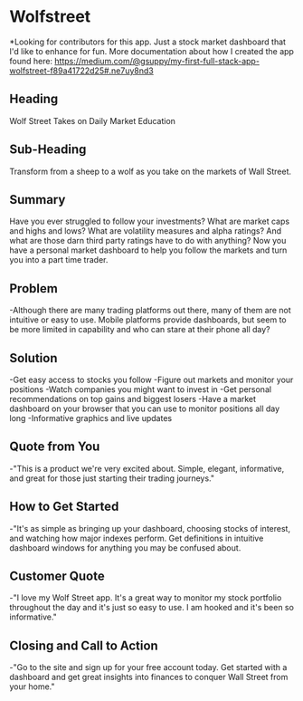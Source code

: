 # Wolfstreet
*Looking for contributors for this app. Just a stock market dashboard that I'd like to enhance for fun. More documentation about how I created the app found here:
https://medium.com/@gsuppy/my-first-full-stack-app-wolfstreet-f89a41722d25#.ne7uy8nd3

## Heading ##
  Wolf Street Takes on Daily Market Education

## Sub-Heading ##
  Transform from a sheep to a wolf as you take on the markets of Wall Street.

## Summary ##
  Have you ever struggled to follow your investments? What are market caps and highs and lows? What are volatility measures and alpha ratings? And what are those darn third party ratings have to do with anything? Now you have a personal market dashboard to help you follow the markets and turn you into a part time trader.

## Problem ##
  -Although there are many trading platforms out there, many of them are not intuitive or easy to use. Mobile platforms provide dashboards, but seem to be more limited in capability and who can stare at their phone all day?

## Solution ##
  -Get easy access to stocks you follow
  -Figure out markets and monitor your positions
  -Watch companies you might want to invest in
  -Get personal recommendations on top gains and biggest losers
  -Have a market dashboard on your browser that you can use to monitor positions all day long
  -Informative graphics and live updates

## Quote from You ##
  -"This is a  product we're very excited about. Simple, elegant, informative, and great for those just starting their trading journeys."

## How to Get Started ##
  -"It's as simple as bringing up your dashboard, choosing stocks of interest, and watching how major indexes perform. Get definitions in intuitive dashboard windows for anything you may be confused about.

## Customer Quote ##
  -"I love my Wolf Street app. It's a great way to monitor my stock portfolio throughout the day and it's just so easy to use. I am hooked and it's been so informative."

## Closing and Call to Action ##
  -"Go to the site and sign up for your free account today. Get started with a dashboard and get great insights into finances to conquer Wall Street from your home."
